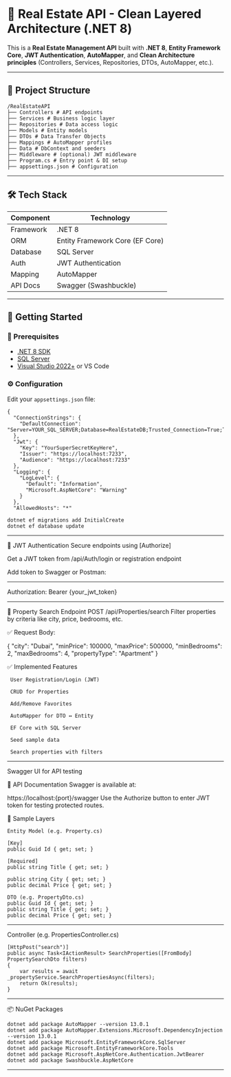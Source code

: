 # 🏡 Real Estate API - Clean Layered Architecture (.NET 8)

This is a **Real Estate Management API** built with **.NET 8**, **Entity Framework Core**, **JWT Authentication**, **AutoMapper**, and **Clean Architecture principles** (Controllers, Services, Repositories, DTOs, AutoMapper, etc.).

---

## 📂 Project Structure

```
/RealEstateAPI
├── Controllers # API endpoints
├── Services # Business logic layer
├── Repositories # Data access logic
├── Models # Entity models
├── DTOs # Data Transfer Objects
├── Mappings # AutoMapper profiles
├── Data # DbContext and seeders
├── Middleware # (optional) JWT middleware
├── Program.cs # Entry point & DI setup
├── appsettings.json # Configuration

```

---

## 🛠️ Tech Stack

| Component         | Technology                            |
|------------------|----------------------------------------|
| Framework        | .NET 8                                 |
| ORM              | Entity Framework Core (EF Core)        |
| Database         | SQL Server                             |
| Auth             | JWT Authentication                     |
| Mapping          | AutoMapper                             |
| API Docs         | Swagger (Swashbuckle)                  |

---

## 🚀 Getting Started

### 🔧 Prerequisites

- [.NET 8 SDK](https://dotnet.microsoft.com/en-us/download/dotnet/8.0)
- [SQL Server](https://www.microsoft.com/en-us/sql-server/sql-server-downloads)
- [Visual Studio 2022+](https://visualstudio.microsoft.com/) or VS Code

### ⚙️ Configuration

Edit your `appsettings.json` file:

```
{
  "ConnectionStrings": {
    "DefaultConnection": "Server=YOUR_SQL_SERVER;Database=RealEstateDB;Trusted_Connection=True;TrustServerCertificate=True"
  },
  "Jwt": {
    "Key": "YourSuperSecretKeyHere",
    "Issuer": "https://localhost:7233",
    "Audience": "https://localhost:7233"
  },
  "Logging": {
    "LogLevel": {
      "Default": "Information",
      "Microsoft.AspNetCore": "Warning"
    }
  },
  "AllowedHosts": "*"

dotnet ef migrations add InitialCreate
dotnet ef database update

```
---



🔐 JWT Authentication
Secure endpoints using [Authorize]

Get a JWT token from /api/Auth/login or registration endpoint

Add token to Swagger or Postman:

---
Authorization: Bearer {your_jwt_token}

---

🔎 Property Search Endpoint
POST /api/Properties/search
Filter properties by criteria like city, price, bedrooms, etc.

✅ Request Body:

{
  "city": "Dubai",
  "minPrice": 100000,
  "maxPrice": 500000,
  "minBedrooms": 2,
  "maxBedrooms": 4,
  "propertyType": "Apartment"
}


✅ Implemented Features

```
 User Registration/Login (JWT)

 CRUD for Properties

 Add/Remove Favorites

 AutoMapper for DTO ↔ Entity

 EF Core with SQL Server

 Seed sample data

 Search properties with filters

```
---

 Swagger UI for API testing

🧪 API Documentation
Swagger is available at:


https://localhost:{port}/swagger
Use the Authorize button to enter JWT token for testing protected routes.

🧱 Sample Layers

```
Entity Model (e.g. Property.cs)

[Key]
public Guid Id { get; set; }

[Required]
public string Title { get; set; }

public string City { get; set; }
public decimal Price { get; set; }

DTO (e.g. PropertyDto.cs)
public Guid Id { get; set; }
public string Title { get; set; }
public decimal Price { get; set; }
```

---

Controller (e.g. PropertiesController.cs)

```
[HttpPost("search")]
public async Task<IActionResult> SearchProperties([FromBody] PropertySearchDto filters)
{
    var results = await _propertyService.SearchPropertiesAsync(filters);
    return Ok(results);
}
```
---

📦 NuGet Packages
```
dotnet add package AutoMapper --version 13.0.1
dotnet add package AutoMapper.Extensions.Microsoft.DependencyInjection --version 13.0.1
dotnet add package Microsoft.EntityFrameworkCore.SqlServer
dotnet add package Microsoft.EntityFrameworkCore.Tools
dotnet add package Microsoft.AspNetCore.Authentication.JwtBearer
dotnet add package Swashbuckle.AspNetCore

```


---



